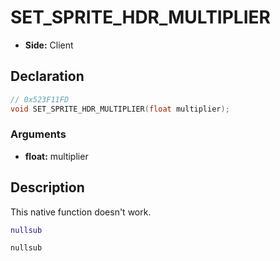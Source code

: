 # SET_SPRITE_HDR_MULTIPLIER
- **Side:** Client

## Declaration
```cpp
// 0x523F11FD
void SET_SPRITE_HDR_MULTIPLIER(float multiplier);
```

### Arguments
- **float:** multiplier

## Description
This native function doesn't work.

```lua
nullsub
```

```squirrel
nullsub
```